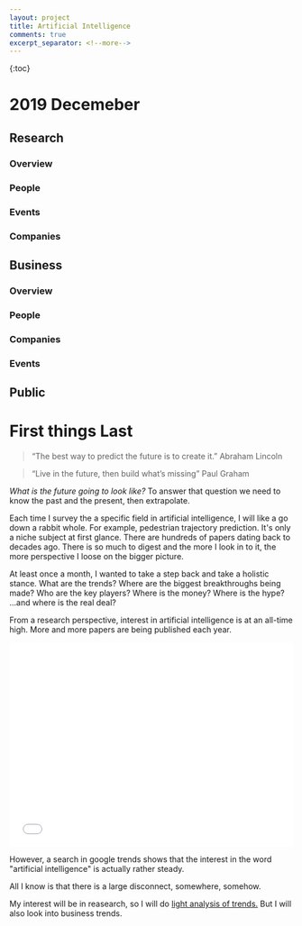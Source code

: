 ```yaml
---
layout: project
title: Artificial Intelligence
comments: true
excerpt_separator: <!--more-->
---
```


{:toc}

# 2019 Decemeber

## Research

### Overview

### People

### Events

### Companies

## Business

### Overview

### People

### Companies

### Events


## Public


# First things Last

> “The best way to predict the future is to create it.”
> Abraham Lincoln

>“Live in the future, then build what’s missing”
> Paul Graham

*What is the future going to look like?* To answer that question we need to know the past and the present, then extrapolate.

Each time I survey the a specific field in artificial intelligence, I will like a go down a rabbit whole. For example, pedestrian trajectory prediction. It's only a niche subject at first glance. There are hundreds of papers dating back to decades ago. There is so much to digest and the more I look in to it, the more perspective I loose on the bigger picture.

At least once a month, I wanted to take a step back and take a holistic stance. What are the trends? Where are the biggest breakthroughs being made? Who are the key players? Where is the money? Where is the hype? ...and where is the real deal?

From a research perspective, interest in artificial intelligence is at an all-time high. More and more papers are being published each year. 

<iframe title="NeurIPS Submission and Acceptances" aria-label="Grouped Bars" id="datawrapper-chart-hHk2O" src="//datawrapper.dwcdn.net/hHk2O/1/" scrolling="no" frameborder="0" style="width: 0; min-width: 100% !important; border: none;" height="363"></iframe><script type="text/javascript">!function(){"use strict";window.addEventListener("message",function(a){if(void 0!==a.data["datawrapper-height"])for(var e in a.data["datawrapper-height"]){var t=document.getElementById("datawrapper-chart-"+e)||document.querySelector("iframe[src*='"+e+"']");t&&(t.style.height=a.data["datawrapper-height"][e]+"px")}})}();</script>

However, a search in google trends shows that the interest in the word "artificial intelligence" is actually rather steady.

<script type="text/javascript" src="https://ssl.gstatic.com/trends_nrtr/2051_RC01/embed_loader.js"></script> <script type="text/javascript"> trends.embed.renderExploreWidget("TIMESERIES", {"comparisonItem":[{"keyword":"/m/0mkz","geo":"","time":"2019-11-09 2019-12-09"},{"keyword":"Bitcoin","geo":"","time":"2019-11-09 2019-12-09"}],"category":0,"property":""}, {"exploreQuery":"date=2019-11-09%202019-12-09&q=%2Fm%2F0mkz,Bitcoin","guestPath":"https://trends.google.com:443/trends/embed/"}); </script> 

All I know is that there is a large disconnect, somewhere, somehow.

My interest will be in reasearch, so I will do [light analysis of trends.](https://www.technologyreview.com/s/612768/we-analyzed-16625-papers-to-figure-out-where-ai-is-headed-next/) But I will also look into business trends. 

